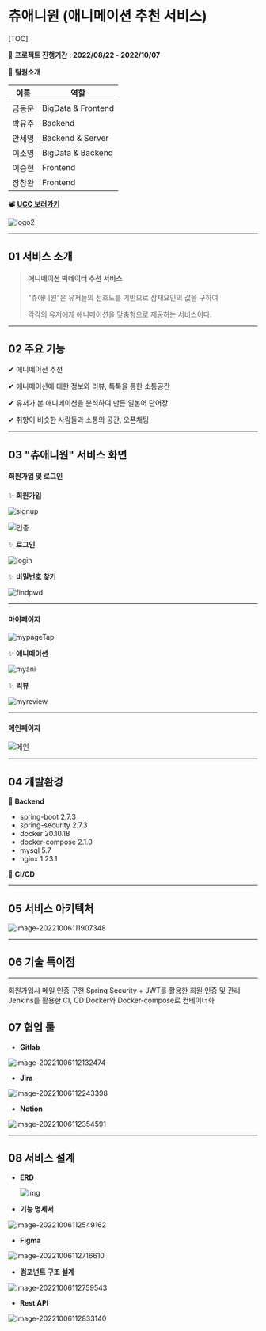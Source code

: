 # 츄애니원 (애니메이션 추천 서비스)

[TOC]

📆 **프로젝트 진행기간 : 2022/08/22 - 2022/10/07** 

🎈 **팀원소개**

| 이름  | 역할                 |
| --- | ------------------ |
| 금동운 | BigData & Frontend |
| 박유주 | Backend            |
| 안세영 | Backend & Server   |
| 이소영 | BigData & Backend  |
| 이승현 | Frontend           |
| 장창완 | Frontend           |

📽 [**UCC 보러가기**](https://youtu.be/oGQ1oaCvIBA)

![logo2](README.assets/logo2.png)

---

## 01 서비스 소개

> #### 애니메이션 빅데이터 추천 서비스
> 
> "츄애니원"은 유저들의 선호도를 기반으로 잠재요인의 값을 구하여 
> 
> 각각의 유저에게 애니메이션을 맞춤형으로 제공하는 서비스이다.

---

## 02 주요 기능

✔ 애니메이션 추천

✔ 애니메이션에 대한 정보와 리뷰, 톡톡을 통한 소통공간

✔ 유저가 본 애니메이션을 분석하여 만든 일본어 단어장

✔ 취향이 비슷한 사람들과 소통의 공간, 오픈채팅

---

## 03 "츄애니원" 서비스 화면

#### **회원가입 및 로그인**

✨ **회원가입**

![signup](README.assets/signup.gif)

![인증](README.assets/인증.gif)

✨ **로그인**

![login](README.assets/login.gif)

✨ **비밀번호 찾기**

![findpwd](README.assets/findpwd.gif)

---

#### 마이페이지

![mypageTap](README.assets/mypageTap.gif)

✨ **애니메이션**

![myani](README.assets/myani.gif)

✨ **리뷰**

![myreview](README.assets/myreview.gif)

---

#### 메인페이지

![메인](README.assets/메인.gif)

---


## 04 개발환경

📌 **Backend**
- spring-boot 2.7.3
- spring-security 2.7.3
- docker 20.10.18
- docker-compose 2.1.0
- mysql 5.7
- nginx 1.23.1

📌 **CI/CD**

---

## 05 서비스 아키텍처

![image-20221006111907348](README.assets/image-20221006111907348.png)

---

## 06 기술 특이점
---
회원가입시 메일 인증 구현
Spring Security + JWT를 활용한 회원 인증 및 관리
Jenkins를 활용한 CI, CD
Docker와 Docker-compose로 컨테이너화

## 07 협업 툴

- **Gitlab**

![image-20221006112132474](README.assets/image-20221006112132474.png)

- **Jira**

![image-20221006112243398](README.assets/image-20221006112243398.png)

- **Notion**

![image-20221006112354591](README.assets/image-20221006112354591.png)

---

## 08 서비스 설계

- **ERD**
  
  ![img](https://cdn.discordapp.com/attachments/1012637429376753677/1027439856579776543/unknown.png)

- **기능 명세서**

![image-20221006112549162](README.assets/image-20221006112549162.png)

- **Figma**

![image-20221006112716610](README.assets/image-20221006112716610.png)

- **컴포넌트 구조 설계**

![image-20221006112759543](README.assets/image-20221006112759543.png)

- **Rest API**

![image-20221006112833140](README.assets/image-20221006112833140.png)
